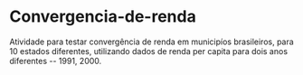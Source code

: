 # Convergencia-de-renda
 Atividade para testar convergência de renda em municipíos brasileiros, para 10 estados diferentes, utilizando dados de renda per capita para dois anos diferentes -- 1991, 2000.
